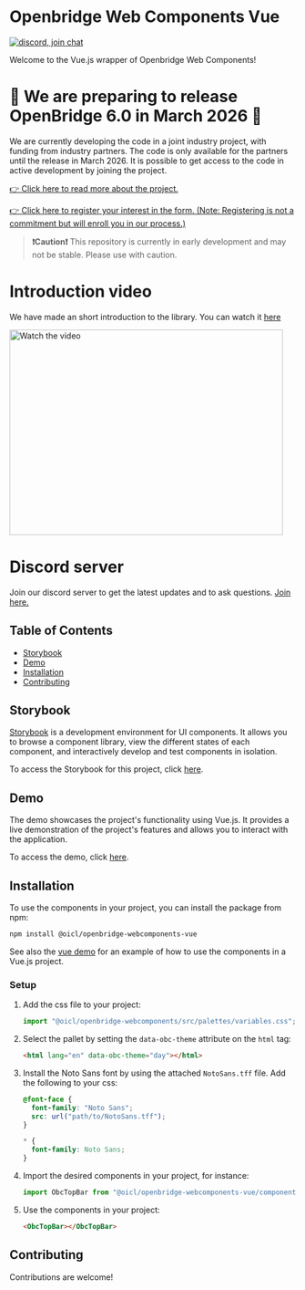 # Openbridge Web Components Vue

[![discord, join chat](https://img.shields.io/badge/discord-join_chat-brightgreen.svg?logo=discord&labelColor=white&style=flat&color=%235865F2)](https://discord.gg/c2dYxcMd)

Welcome to the Vue.js wrapper of Openbridge Web Components!

# 🎉 We are preparing to release OpenBridge 6.0 in March 2026 🎉

We are currently developing the code in a joint industry project, with funding from industry partners.
The code is only available for the partners until the release in March 2026. It is possible to get access to the code in active development by joining the project.

[👉 Click here to read more about the project.](https://docs.google.com/document/d/18ytBiUrfQrMYOPPz-hd7pgPjnG8ZBG-zr9xYl5Y2TTs/edit?tab=t.0)

[👉 Click here to register your interest in the form. (Note: Registering is not a commitment but will enroll you in our process.)](https://docs.google.com/forms/d/e/1FAIpQLSd2H7bbL_duBTMhHzjw7W52H9XXAiJ9A3sL7PsrfCTW_bNUhw/viewform)

> **❗Caution❗** This repository is currently in early development and may not be stable. Please use with caution.

# Introduction video

We have made an short introduction to the library. You can watch it [here](https://www.youtube.com/watch?v=5DiEA4voqzI)

<a href="http://www.youtube.com/watch?feature=player_embedded&v=5DiEA4voqzI" target="_blank">
 <img src="https://img.youtube.com/vi/5DiEA4voqzI/0.jpg" alt="Watch the video" width="480" height="360" />
</a>

# Discord server

Join our discord server to get the latest updates and to ask questions. [Join here.](https://discord.gg/c2dYxcMd)

## Table of Contents

- [Storybook](#storybook)
- [Demo](#demo)
- [Installation](#installation)
- [Contributing](#contributing)

## Storybook

[Storybook](https://storybook.js.org/) is a development environment for UI components. It allows you to browse a component library, view the different states of each component, and interactively develop and test components in isolation.

To access the Storybook for this project, click [here](https://openbridge-storybook.web.app).

## Demo

The demo showcases the project's functionality using Vue.js. It provides a live demonstration of the project's features and allows you to interact with the application.

To access the demo, click [here](https://openbridge-demo.web.app/).

## Installation

To use the components in your project, you can install the package from npm:

```bash
npm install @oicl/openbridge-webcomponents-vue
```

See also the [vue demo](https://github.com/Ocean-Industries-Concept-Lab/openbridge-webcomponents/tree/main/packages/vue-demo) for an example of how to use the components in a Vue.js project.

### Setup

1. Add the css file to your project:
   ```javascript
   import "@oicl/openbridge-webcomponents/src/palettes/variables.css";
   ```
2. Select the pallet by setting the `data-obc-theme` attribute on the `html` tag:
   ```html
   <html lang="en" data-obc-theme="day"></html>
   ```
3. Install the Noto Sans font by using the attached `NotoSans.tff` file. Add the following to your css:

   ```css
   @font-face {
     font-family: "Noto Sans";
     src: url("path/to/NotoSans.tff");
   }

   * {
     font-family: Noto Sans;
   }
   ```

4. Import the desired components in your project, for instance:

   ```javascript
   import ObcTopBar from "@oicl/openbridge-webcomponents-vue/components/top-bar/ObcTopBar";
   ```

5. Use the components in your project:
   ```html
   <ObcTopBar></ObcTopBar>
   ```

## Contributing

Contributions are welcome!
